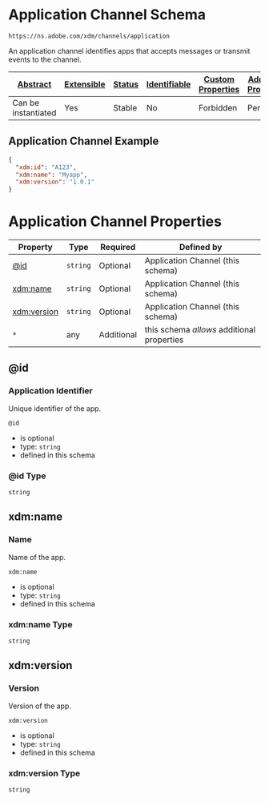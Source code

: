 
# Application Channel Schema

```
https://ns.adobe.com/xdm/channels/application
```

An application channel identifies apps that accepts messages or transmit events to the channel.

| [Abstract](../../abstract.md) | [Extensible](../../extensions.md) | [Status](../../status.md) | [Identifiable](../../id.md) | [Custom Properties](../../extensions.md) | [Additional Properties](../../extensions.md) | Defined In |
|-------------------------------|-----------------------------------|---------------------------|-----------------------------|------------------------------------------|----------------------------------------------|------------|
| Can be instantiated | Yes | Stable | No | Forbidden | Permitted | [channels/application.schema.json](channels/application.schema.json) |

## Application Channel Example
```json
{
  "xdm:id": "A123",
  "xdm:name": "Myapp",
  "xdm:version": "1.0.1"
}
```

# Application Channel Properties

| Property | Type | Required | Defined by |
|----------|------|----------|------------|
| [@id](#id) | `string` | Optional | Application Channel (this schema) |
| [xdm:name](#xdmname) | `string` | Optional | Application Channel (this schema) |
| [xdm:version](#xdmversion) | `string` | Optional | Application Channel (this schema) |
| `*` | any | Additional | this schema *allows* additional properties |

## @id
### Application Identifier

Unique identifier of the app.

`@id`
* is optional
* type: `string`
* defined in this schema

### @id Type


`string`






## xdm:name
### Name

Name of the app.

`xdm:name`
* is optional
* type: `string`
* defined in this schema

### xdm:name Type


`string`






## xdm:version
### Version

Version of the app.

`xdm:version`
* is optional
* type: `string`
* defined in this schema

### xdm:version Type


`string`





